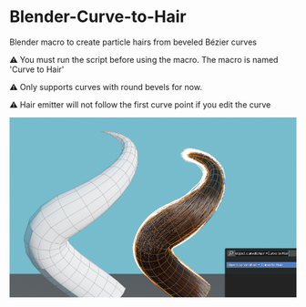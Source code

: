 # Blender-Curve-to-Hair
Blender macro to create particle hairs from beveled Bézier curves

⚠️ You must run the script before using the macro. The macro is named 'Curve to Hair'

⚠️ Only supports curves with round bevels for now. 

⚠️ Hair emitter will not follow the first curve point if you edit the curve

![screenshot](screenshot.png)
